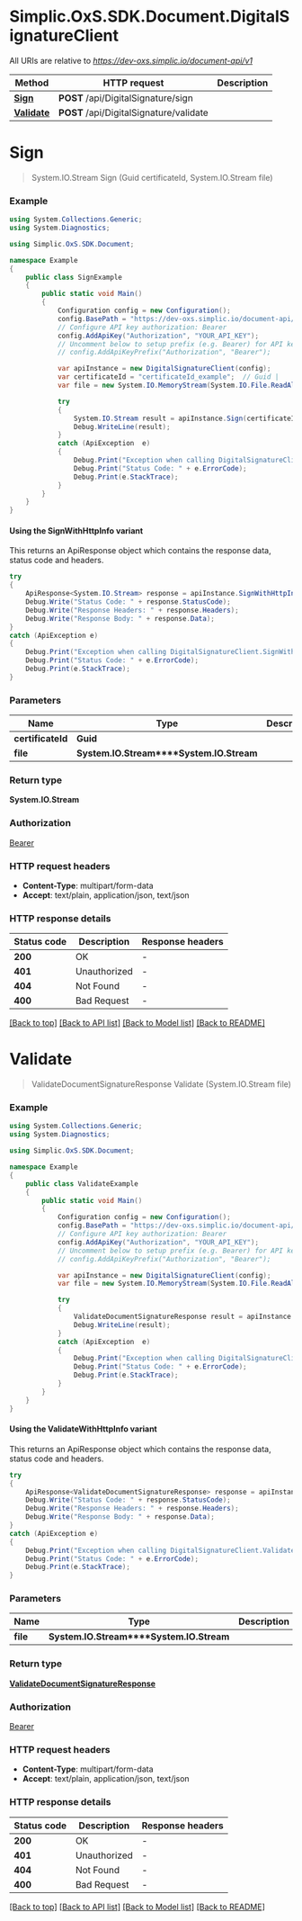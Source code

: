 # Simplic.OxS.SDK.Document.DigitalSignatureClient

All URIs are relative to *https://dev-oxs.simplic.io/document-api/v1*

| Method | HTTP request | Description |
|--------|--------------|-------------|
| [**Sign**](DigitalSignatureClient.md#apidigitalsignaturesignpost) | **POST** /api/DigitalSignature/sign |  |
| [**Validate**](DigitalSignatureClient.md#apidigitalsignaturevalidatepost) | **POST** /api/DigitalSignature/validate |  |

<a id="apidigitalsignaturesignpost"></a>
# **Sign**
> System.IO.Stream Sign (Guid certificateId, System.IO.Stream file)



### Example
```csharp
using System.Collections.Generic;
using System.Diagnostics;

using Simplic.OxS.SDK.Document;

namespace Example
{
    public class SignExample
    {
        public static void Main()
        {
            Configuration config = new Configuration();
            config.BasePath = "https://dev-oxs.simplic.io/document-api/v1";
            // Configure API key authorization: Bearer
            config.AddApiKey("Authorization", "YOUR_API_KEY");
            // Uncomment below to setup prefix (e.g. Bearer) for API key, if needed
            // config.AddApiKeyPrefix("Authorization", "Bearer");

            var apiInstance = new DigitalSignatureClient(config);
            var certificateId = "certificateId_example";  // Guid | 
            var file = new System.IO.MemoryStream(System.IO.File.ReadAllBytes("/path/to/file.txt"));  // System.IO.Stream | 

            try
            {
                System.IO.Stream result = apiInstance.Sign(certificateId, file);
                Debug.WriteLine(result);
            }
            catch (ApiException  e)
            {
                Debug.Print("Exception when calling DigitalSignatureClient.Sign: " + e.Message);
                Debug.Print("Status Code: " + e.ErrorCode);
                Debug.Print(e.StackTrace);
            }
        }
    }
}
```

#### Using the SignWithHttpInfo variant
This returns an ApiResponse object which contains the response data, status code and headers.

```csharp
try
{
    ApiResponse<System.IO.Stream> response = apiInstance.SignWithHttpInfo(certificateId, file);
    Debug.Write("Status Code: " + response.StatusCode);
    Debug.Write("Response Headers: " + response.Headers);
    Debug.Write("Response Body: " + response.Data);
}
catch (ApiException e)
{
    Debug.Print("Exception when calling DigitalSignatureClient.SignWithHttpInfo: " + e.Message);
    Debug.Print("Status Code: " + e.ErrorCode);
    Debug.Print(e.StackTrace);
}
```

### Parameters

| Name | Type | Description | Notes |
|------|------|-------------|-------|
| **certificateId** | **Guid** |  |  |
| **file** | **System.IO.Stream****System.IO.Stream** |  |  |

### Return type

**System.IO.Stream**

### Authorization

[Bearer](../README.md#Bearer)

### HTTP request headers

 - **Content-Type**: multipart/form-data
 - **Accept**: text/plain, application/json, text/json


### HTTP response details
| Status code | Description | Response headers |
|-------------|-------------|------------------|
| **200** | OK |  -  |
| **401** | Unauthorized |  -  |
| **404** | Not Found |  -  |
| **400** | Bad Request |  -  |

[[Back to top]](#) [[Back to API list]](../README.md#documentation-for-api-endpoints) [[Back to Model list]](../README.md#documentation-for-models) [[Back to README]](../README.md)

<a id="apidigitalsignaturevalidatepost"></a>
# **Validate**
> ValidateDocumentSignatureResponse Validate (System.IO.Stream file)



### Example
```csharp
using System.Collections.Generic;
using System.Diagnostics;

using Simplic.OxS.SDK.Document;

namespace Example
{
    public class ValidateExample
    {
        public static void Main()
        {
            Configuration config = new Configuration();
            config.BasePath = "https://dev-oxs.simplic.io/document-api/v1";
            // Configure API key authorization: Bearer
            config.AddApiKey("Authorization", "YOUR_API_KEY");
            // Uncomment below to setup prefix (e.g. Bearer) for API key, if needed
            // config.AddApiKeyPrefix("Authorization", "Bearer");

            var apiInstance = new DigitalSignatureClient(config);
            var file = new System.IO.MemoryStream(System.IO.File.ReadAllBytes("/path/to/file.txt"));  // System.IO.Stream | 

            try
            {
                ValidateDocumentSignatureResponse result = apiInstance.Validate(file);
                Debug.WriteLine(result);
            }
            catch (ApiException  e)
            {
                Debug.Print("Exception when calling DigitalSignatureClient.Validate: " + e.Message);
                Debug.Print("Status Code: " + e.ErrorCode);
                Debug.Print(e.StackTrace);
            }
        }
    }
}
```

#### Using the ValidateWithHttpInfo variant
This returns an ApiResponse object which contains the response data, status code and headers.

```csharp
try
{
    ApiResponse<ValidateDocumentSignatureResponse> response = apiInstance.ValidateWithHttpInfo(file);
    Debug.Write("Status Code: " + response.StatusCode);
    Debug.Write("Response Headers: " + response.Headers);
    Debug.Write("Response Body: " + response.Data);
}
catch (ApiException e)
{
    Debug.Print("Exception when calling DigitalSignatureClient.ValidateWithHttpInfo: " + e.Message);
    Debug.Print("Status Code: " + e.ErrorCode);
    Debug.Print(e.StackTrace);
}
```

### Parameters

| Name | Type | Description | Notes |
|------|------|-------------|-------|
| **file** | **System.IO.Stream****System.IO.Stream** |  |  |

### Return type

[**ValidateDocumentSignatureResponse**](ValidateDocumentSignatureResponse.md)

### Authorization

[Bearer](../README.md#Bearer)

### HTTP request headers

 - **Content-Type**: multipart/form-data
 - **Accept**: text/plain, application/json, text/json


### HTTP response details
| Status code | Description | Response headers |
|-------------|-------------|------------------|
| **200** | OK |  -  |
| **401** | Unauthorized |  -  |
| **404** | Not Found |  -  |
| **400** | Bad Request |  -  |

[[Back to top]](#) [[Back to API list]](../README.md#documentation-for-api-endpoints) [[Back to Model list]](../README.md#documentation-for-models) [[Back to README]](../README.md)

